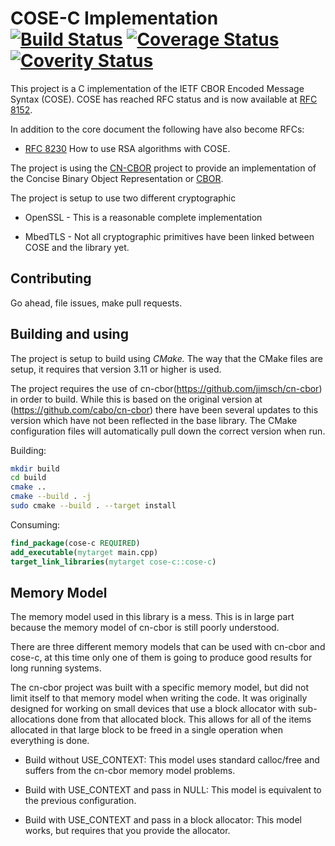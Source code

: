 
# COSE-C Implementation [![Build Status](https://travis-ci.org/cose-wg/COSE-C.svg?branch=master)](https://travis-ci.org/cose-wg/COSE-C) [![Coverage Status](https://coveralls.io/repos/cose-wg/COSE-C/badge.svg?branch=master&service=github)](https://coveralls.io/github/cose-wg/COSE-C?branch=master) [![Coverity Status](https://scan.coverity.com/projects/7542/badge.svg)](https://scan.coverity.com/projects/jimsch-cose-c)

This project is a C implementation of the IETF CBOR Encoded Message Syntax (COSE).
COSE has reached RFC status and is now available at [RFC 8152](https://tools.ietf.org/html/rfc8152).

In addition to the core document the following have also become RFCs:

* [RFC 8230](https://tools.ietf.org/html/rfc8230) How to use RSA algorithms with COSE.


The project is using the [CN-CBOR](https://github.com/cabo/cn-cbor) project to provide an implementation of the Concise Binary Object Representation or [CBOR](https://datatracker.ietf.org/doc/rfc7049/).

The project is setup to use two different cryptographic

*  OpenSSL - This is a reasonable complete implementation

*  MbedTLS - Not all cryptographic primitives have been linked between COSE and the library yet.


## Contributing

Go ahead, file issues, make pull requests.

## Building and using

The project is setup to build using *CMake.*  The way that the CMake files are setup, it requires that version 3.11 or higher is used.

The project requires the use of cn-cbor(https://github.com/jimsch/cn-cbor) in order to build.
While this is based on the original version at (https://github.com/cabo/cn-cbor) there have
been several updates to this version which have not been reflected in the base library.
The CMake configuration files will automatically pull down the correct version when run.

Building:
```sh
mkdir build
cd build
cmake ..
cmake --build . -j
sudo cmake --build . --target install
```

Consuming:
```cmake
find_package(cose-c REQUIRED)
add_executable(mytarget main.cpp)
target_link_libraries(mytarget cose-c::cose-c)
```

## Memory Model

The memory model used in this library is a mess.  This is in large part because the memory model of cn-cbor is still poorly understood.

There are three different memory models that can be used with cn-cbor and cose-c, at this time only one of them is going to produce good results for long running systems.

The cn-cbor project was built with a specific memory model, but did not limit itself to that memory model when writing the code.
It was originally designed for working on small devices that use a block allocator with sub-allocations done from that allocated block.
This allows for all of the items allocated in that large block to be freed in a single operation when everything is done.

* Build without USE_CONTEXT: This model uses standard calloc/free and suffers from the cn-cbor memory model problems.

* Build with USE_CONTEXT and pass in NULL:  This model is equivalent to the previous configuration.

* Build with USE_CONTEXT and pass in a block allocator:  This model works, but requires that you provide the allocator.


